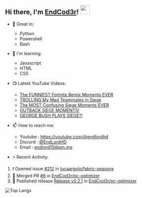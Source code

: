 ## Hi there, I'm [EndCod3r](https://youtube.com/@endlordhd)! <img src='https://github.com/EndCod3r/endlord15/blob/main/wave.gif?raw=true](https://github.com/Endlord15/endlord15/blob/38bca1b569f19b03a6cf246c35db5f7e2f331cc5/wave.gif' width=30>

- 🦾 Great in:
  - Python
  - Powershell
  - Bash

- 🌱 I'm learning:
  - Javascript
  - HTML
  - CSS

- 📺 Latest YouTube Videos:<!-- YOUTUBE:START -->
  - [The FUNNIEST Fortnite Remix Moments EVER](https://www.youtube.com/watch?v=0AGNcnjgvEY)
  - [TROLLING My Mad Teammates in Siege](https://www.youtube.com/watch?v=LbIE-S3FCWc)
  - [The MOST Confusing Siege Moments EVER](https://www.youtube.com/watch?v=Ke_dJl4MPK4)
  - [OUTBACK SIEGE MOMENTS!](https://www.youtube.com/watch?v=VEyKCMIz4Ck)
  - [GEORGE BUSH PLAYS SIEGE?!](https://www.youtube.com/watch?v=2Zl160fOeuk)<!-- YOUTUBE:END -->


- 📫 How to reach me:
  - Youtube : <https://youtube.com/@endlordhd>
  - Discord : [@EndLordHD](https://discord.com/users/725204289022066688)
  - Email : endlord15@pm.me

 - ⚡️ Recent Activity:
<!--START_SECTION:activity-->
1. ❗ Opened issue [#212](https://github.com/lucaargolo/fabric-seasons/issues/212) in [lucaargolo/fabric-seasons](https://github.com/lucaargolo/fabric-seasons)
2. 🎉 Merged PR [#6](https://github.com/EndCod3r/pc-optimizer/pull/6) in [EndCod3r/pc-optimizer](https://github.com/EndCod3r/pc-optimizer)
3. 🚀 Published release [Release v0.2.1](https://github.com/EndCod3r/pc-optimizer/releases/tag/v0.2.1) in [EndCod3r/pc-optimizer](https://github.com/EndCod3r/pc-optimizer)
<!--END_SECTION:activity-->

  ![Top Langs](https://github-readme-stats-endlord15.vercel.app/api/top-langs/?username=endcod3r&layout=compact&theme=transparent)
